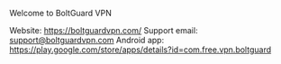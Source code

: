 Welcome to BoltGuard VPN

Website: https://boltguardvpn.com/
Support email: support@boltguardvpn.com
Android app: https://play.google.com/store/apps/details?id=com.free.vpn.boltguard


